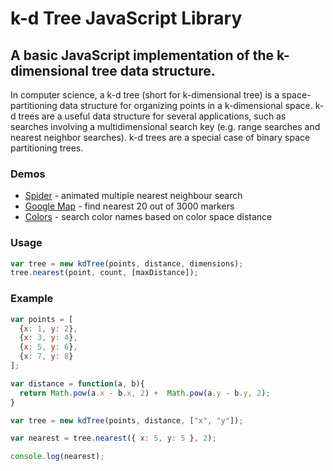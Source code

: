 # k-d Tree JavaScript Library

## A basic JavaScript implementation of the k-dimensional tree data structure.

In computer science, a k-d tree (short for k-dimensional tree) is a space-partitioning data structure for organizing points in a k-dimensional space. k-d trees are a useful data structure for several applications, such as searches involving a multidimensional search key (e.g. range searches and nearest neighbor searches). k-d trees are a special case of binary space partitioning trees.

### Demos

* [Spider](http://ubilabs.github.com/kd-tree-javascript/examples/basic/) - animated multiple nearest neighbour search
* [Google Map](http://ubilabs.github.com/kd-tree-javascript/examples/map/) - find nearest 20 out of 3000 markers
* [Colors](http://ubilabs.github.com/kd-tree-javascript/examples/colors/) - search color names based on color space distance


### Usage

```js
var tree = new kdTree(points, distance, dimensions);
tree.nearest(point, count, [maxDistance]);
```

### Example

```js
var points = [
  {x: 1, y: 2},
  {x: 3, y: 4},
  {x: 5, y: 6},
  {x: 7, y: 8}
];

var distance = function(a, b){
  return Math.pow(a.x - b.x, 2) +  Math.pow(a.y - b.y, 2);
}

var tree = new kdTree(points, distance, ["x", "y"]);

var nearest = tree.nearest({ x: 5, y: 5 }, 2);

console.log(nearest);
```